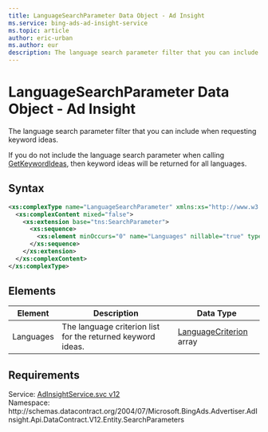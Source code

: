 ```yaml
---
title: LanguageSearchParameter Data Object - Ad Insight
ms.service: bing-ads-ad-insight-service
ms.topic: article
author: eric-urban
ms.author: eur
description: The language search parameter filter that you can include when requesting keyword ideas.
---
```

# LanguageSearchParameter Data Object - Ad Insight
The language search parameter filter that you can include when requesting keyword ideas.

If you do not include the language search parameter when calling [GetKeywordIdeas](getkeywordideas.md), then keyword ideas will be returned for all languages.

## Syntax
```xml
<xs:complexType name="LanguageSearchParameter" xmlns:xs="http://www.w3.org/2001/XMLSchema">
  <xs:complexContent mixed="false">
    <xs:extension base="tns:SearchParameter">
      <xs:sequence>
        <xs:element minOccurs="0" name="Languages" nillable="true" type="q7:ArrayOfLanguageCriterion" xmlns:q7="http://schemas.datacontract.org/2004/07/Microsoft.BingAds.Advertiser.AdInsight.Api.DataContract.V12.Entity.Criterions" />
      </xs:sequence>
    </xs:extension>
  </xs:complexContent>
</xs:complexType>
```

## <a name="elements"></a>Elements

|Element|Description|Data Type|
|-----------|---------------|-------------|
|<a name="languages"></a>Languages|The language criterion list for the returned keyword ideas.|[LanguageCriterion](languagecriterion.md) array|

## Requirements
Service: [AdInsightService.svc v12](https://adinsight.api.bingads.microsoft.com/Api/Advertiser/AdInsight/v12/AdInsightService.svc)  
Namespace: http\://schemas.datacontract.org/2004/07/Microsoft.BingAds.Advertiser.AdInsight.Api.DataContract.V12.Entity.SearchParameters  

